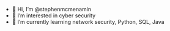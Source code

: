 - 👋 Hi, I’m @stephenmcmenamin
- 👀 I’m interested in cyber security
- 🌱 I’m currently learning network security, Python, SQL, Java

<!---
stephenmcmenamin/stephenmcmenamin is a ✨ special ✨ repository because its `README.md` (this file) appears on your GitHub profile.
You can click the Preview link to take a look at your changes.
--->

